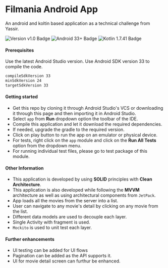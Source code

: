 
# Filmania Android App

An android and koltin based application as a technical challenge from Yassir.

![Version v1.0 Badge][version-badge] ![Android 33+ Badge][android-version-badge] ![Kotlin 1.7.41 Badge][kotlin-version-badge]



#### Prerequisites

Use the latest Android Studio version. Use Android SDK version 33 to compile the code.

```bash
compileSdkVersion 33
minSdkVersion 24
targetSdkVersion 33
```

#### Getting started
- Get this repo by cloning it through Android Studio's VCS or downloading it through this page and then importing it in Android Studio.
- Select `app` from **Run** dropdown option the toolbar of the IDE.
- Compile this application and let it download the required dependencies.
- If needed, upgrade the gradle to the required version.
- Click on play button to run the app on an emulator or physical device.
- For tests, right click on the `app` module and click on the **Run All Tests** option from the dropdown menu.
- For running individual test files, please go to test package of this module.

#### Other Information
- This application is developed by using **SOLID** principles with **Clean Architecture**.
- This application is also developed while following the **MVVM** architecture as well as using architectural components from `JetPack`.
- App loads all the movies from the server into a list.
- User can navigate to any movie's detail by clicking on any movie from the list.
- Different data models are used to decouple each layer.
- Single Activity with fragment is used.
- `Mockito` is used to unit test each layer.

#### Further enhancements

- UI testing can be added for UI flows
- Pagination can be added as the API supports it.
- UI for movie detail screen can furthur be enhanced.

[version-badge]: https://img.shields.io/badge/Version-v1.0-blue

[android-version-badge]: https://img.shields.io/badge/Android-33+-brightgreen

[kotlin-version-badge]: https://img.shields.io/badge/kotlin-1.7.21-orange